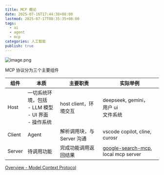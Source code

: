```yaml
---
title: MCP 概论
date: 2025-07-16T17:44:38+08:00
lastmod: 2025-07-17T08:35:35+08:00
tags:
  - ai
  - agent
  - mcp
categories: 人工智能
publish: true
---
```


![image.png](https://s2.loli.net/2025/07/16/S7UNRaCbDqieKJg.png)

MCP 协议分为三个主要组件

| 组件     | 本质                                         | 主要职责              | 实际举例                                                                                                     |
| ------ | ------------------------------------------ | ----------------- | -------------------------------------------------------------------------------------------------------- |
| Host   | 一切系统环境，包括<br>- LLM 模型<br>- UI 界面<br>- 操作系统 | host client，环境交互  | deepseek, gemini，<br>用户 ui<br>文件系统                                                                       |
| Client | Agent                                      | 解析调用块，与 Server 沟通 | vscode copilot, cline, curosr                                                                            |
| Server | 待调用功能                                      | 完成功能调用返回结果        | [google-search-mcp](https://github.com/modelcontextprotocol-servers/google-search-mcp), local mcp server |

[Overview - Model Context Protocol](https://modelcontextprotocol.io/specification/2025-06-18/basic)
